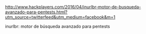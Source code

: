 http://www.hackplayers.com/2016/04/inurlbr-motor-de-busqueda-avanzado-para-pentests.html?utm_source=twitterfeed&utm_medium=facebook&m=1

inurlbr: motor de búsqueda avanzado para pentests

